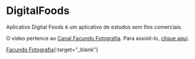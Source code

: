 # DigitalFoods

Aplicativo Digital Foods é um aplicativo de estudos sem fins comerciais.

O vídeo pertence ao <a href="https://www.youtube.com/channel/UC9PF-oySt9jZiVdCFJNy_KQ" target="blank">Canal Facundo Fotografia</a>. Para assistí-lo, <a href="https://youtu.be/DhGoIb5oS-M" target="_blank">clique aqui</a>.

[Facundo Fotografia](https://www.youtube.com/channel/UC9PF-oySt9jZiVdCFJNy_KQ){:target="_blank"}
